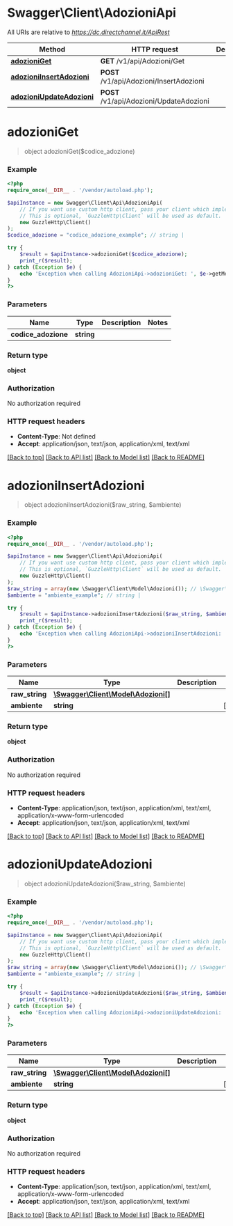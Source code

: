 # Swagger\Client\AdozioniApi

All URIs are relative to *https://dc.directchannel.it/ApiRest*

Method | HTTP request | Description
------------- | ------------- | -------------
[**adozioniGet**](AdozioniApi.md#adozioniGet) | **GET** /v1/api/Adozioni/Get | 
[**adozioniInsertAdozioni**](AdozioniApi.md#adozioniInsertAdozioni) | **POST** /v1/api/Adozioni/InsertAdozioni | 
[**adozioniUpdateAdozioni**](AdozioniApi.md#adozioniUpdateAdozioni) | **POST** /v1/api/Adozioni/UpdateAdozioni | 


# **adozioniGet**
> object adozioniGet($codice_adozione)



### Example
```php
<?php
require_once(__DIR__ . '/vendor/autoload.php');

$apiInstance = new Swagger\Client\Api\AdozioniApi(
    // If you want use custom http client, pass your client which implements `GuzzleHttp\ClientInterface`.
    // This is optional, `GuzzleHttp\Client` will be used as default.
    new GuzzleHttp\Client()
);
$codice_adozione = "codice_adozione_example"; // string | 

try {
    $result = $apiInstance->adozioniGet($codice_adozione);
    print_r($result);
} catch (Exception $e) {
    echo 'Exception when calling AdozioniApi->adozioniGet: ', $e->getMessage(), PHP_EOL;
}
?>
```

### Parameters

Name | Type | Description  | Notes
------------- | ------------- | ------------- | -------------
 **codice_adozione** | **string**|  |

### Return type

**object**

### Authorization

No authorization required

### HTTP request headers

 - **Content-Type**: Not defined
 - **Accept**: application/json, text/json, application/xml, text/xml

[[Back to top]](#) [[Back to API list]](../../README.md#documentation-for-api-endpoints) [[Back to Model list]](../../README.md#documentation-for-models) [[Back to README]](../../README.md)

# **adozioniInsertAdozioni**
> object adozioniInsertAdozioni($raw_string, $ambiente)



### Example
```php
<?php
require_once(__DIR__ . '/vendor/autoload.php');

$apiInstance = new Swagger\Client\Api\AdozioniApi(
    // If you want use custom http client, pass your client which implements `GuzzleHttp\ClientInterface`.
    // This is optional, `GuzzleHttp\Client` will be used as default.
    new GuzzleHttp\Client()
);
$raw_string = array(new \Swagger\Client\Model\Adozioni()); // \Swagger\Client\Model\Adozioni[] | 
$ambiente = "ambiente_example"; // string | 

try {
    $result = $apiInstance->adozioniInsertAdozioni($raw_string, $ambiente);
    print_r($result);
} catch (Exception $e) {
    echo 'Exception when calling AdozioniApi->adozioniInsertAdozioni: ', $e->getMessage(), PHP_EOL;
}
?>
```

### Parameters

Name | Type | Description  | Notes
------------- | ------------- | ------------- | -------------
 **raw_string** | [**\Swagger\Client\Model\Adozioni[]**](../Model/Adozioni.md)|  |
 **ambiente** | **string**|  | [optional]

### Return type

**object**

### Authorization

No authorization required

### HTTP request headers

 - **Content-Type**: application/json, text/json, application/xml, text/xml, application/x-www-form-urlencoded
 - **Accept**: application/json, text/json, application/xml, text/xml

[[Back to top]](#) [[Back to API list]](../../README.md#documentation-for-api-endpoints) [[Back to Model list]](../../README.md#documentation-for-models) [[Back to README]](../../README.md)

# **adozioniUpdateAdozioni**
> object adozioniUpdateAdozioni($raw_string, $ambiente)



### Example
```php
<?php
require_once(__DIR__ . '/vendor/autoload.php');

$apiInstance = new Swagger\Client\Api\AdozioniApi(
    // If you want use custom http client, pass your client which implements `GuzzleHttp\ClientInterface`.
    // This is optional, `GuzzleHttp\Client` will be used as default.
    new GuzzleHttp\Client()
);
$raw_string = array(new \Swagger\Client\Model\Adozioni()); // \Swagger\Client\Model\Adozioni[] | 
$ambiente = "ambiente_example"; // string | 

try {
    $result = $apiInstance->adozioniUpdateAdozioni($raw_string, $ambiente);
    print_r($result);
} catch (Exception $e) {
    echo 'Exception when calling AdozioniApi->adozioniUpdateAdozioni: ', $e->getMessage(), PHP_EOL;
}
?>
```

### Parameters

Name | Type | Description  | Notes
------------- | ------------- | ------------- | -------------
 **raw_string** | [**\Swagger\Client\Model\Adozioni[]**](../Model/Adozioni.md)|  |
 **ambiente** | **string**|  | [optional]

### Return type

**object**

### Authorization

No authorization required

### HTTP request headers

 - **Content-Type**: application/json, text/json, application/xml, text/xml, application/x-www-form-urlencoded
 - **Accept**: application/json, text/json, application/xml, text/xml

[[Back to top]](#) [[Back to API list]](../../README.md#documentation-for-api-endpoints) [[Back to Model list]](../../README.md#documentation-for-models) [[Back to README]](../../README.md)

